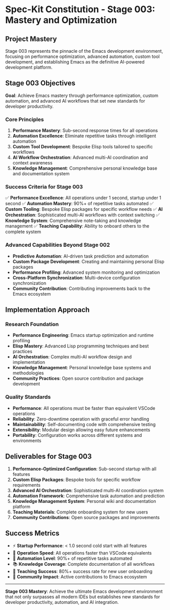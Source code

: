 # Spec-Kit Constitution - Stage 003: Mastery and Optimization

## Project Mastery
Stage 003 represents the pinnacle of the Emacs development environment, focusing on performance optimization, advanced automation, custom tool development, and establishing Emacs as the definitive AI-powered development platform.

## Stage 003 Objectives
**Goal**: Achieve Emacs mastery through performance optimization, custom automation, and advanced AI workflows that set new standards for developer productivity.

### Core Principles
1. **Performance Mastery**: Sub-second response times for all operations
2. **Automation Excellence**: Eliminate repetitive tasks through intelligent automation
3. **Custom Tool Development**: Bespoke Elisp tools tailored to specific workflows
4. **AI Workflow Orchestration**: Advanced multi-AI coordination and context awareness
5. **Knowledge Management**: Comprehensive personal knowledge base and documentation system

### Success Criteria for Stage 003
✅ **Performance Excellence**: All operations under 1 second, startup under 1 second
✅ **Automation Mastery**: 90%+ of repetitive tasks automated
✅ **Custom Tooling**: Bespoke Elisp packages for specific workflow needs
✅ **AI Orchestration**: Sophisticated multi-AI workflows with context switching
✅ **Knowledge System**: Comprehensive note-taking and knowledge management
✅ **Teaching Capability**: Ability to onboard others to the complete system

### Advanced Capabilities Beyond Stage 002
- **Predictive Automation**: AI-driven task prediction and automation
- **Custom Package Development**: Creating and maintaining personal Elisp packages
- **Performance Profiling**: Advanced system monitoring and optimization
- **Cross-Platform Synchronization**: Multi-device configuration synchronization
- **Community Contribution**: Contributing improvements back to the Emacs ecosystem

## Implementation Approach

### Research Foundation
- **Performance Engineering**: Emacs startup optimization and runtime profiling
- **Elisp Mastery**: Advanced Lisp programming techniques and best practices
- **AI Orchestration**: Complex multi-AI workflow design and implementation
- **Knowledge Management**: Personal knowledge base systems and methodologies
- **Community Practices**: Open source contribution and package development

### Quality Standards
- **Performance**: All operations must be faster than equivalent VSCode operations
- **Reliability**: Zero-downtime operation with graceful error handling
- **Maintainability**: Self-documenting code with comprehensive testing
- **Extensibility**: Modular design allowing easy future enhancements
- **Portability**: Configuration works across different systems and environments

## Deliverables for Stage 003
1. **Performance-Optimized Configuration**: Sub-second startup with all features
2. **Custom Elisp Packages**: Bespoke tools for specific workflow requirements
3. **Advanced AI Orchestration**: Sophisticated multi-AI coordination system
4. **Automation Framework**: Comprehensive task automation and prediction
5. **Knowledge Management System**: Personal wiki and documentation platform
6. **Teaching Materials**: Complete onboarding system for new users
7. **Community Contributions**: Open source packages and improvements

## Success Metrics
- ⚡ **Startup Performance**: < 1.0 second cold start with all features
- 🚀 **Operation Speed**: All operations faster than VSCode equivalents
- 🤖 **Automation Level**: 90%+ of repetitive tasks automated
- 📚 **Knowledge Coverage**: Complete documentation of all workflows
- 👥 **Teaching Success**: 80%+ success rate for new user onboarding
- 🌟 **Community Impact**: Active contributions to Emacs ecosystem

---

**Stage 003 Mastery**: Achieve the ultimate Emacs development environment that not only surpasses all modern IDEs but establishes new standards for developer productivity, automation, and AI integration.